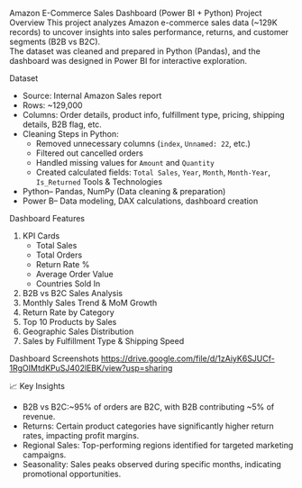 Amazon E-Commerce Sales Dashboard (Power BI + Python)
Project Overview
This project analyzes Amazon e-commerce sales data (~129K records) to uncover insights into sales performance, returns, and customer segments (B2B vs B2C).  
The dataset was cleaned and prepared in Python (Pandas), and the dashboard was designed in Power BI for interactive exploration.

Dataset
- Source: Internal Amazon Sales report
- Rows: ~129,000
- Columns: Order details, product info, fulfillment type, pricing, shipping details, B2B flag, etc.
- Cleaning Steps in Python:
  - Removed unnecessary columns (`index`, `Unnamed: 22`, etc.)
  - Filtered out cancelled orders
  - Handled missing values for `Amount` and `Quantity`
  - Created calculated fields: `Total Sales`, `Year`, `Month`, `Month-Year`, `Is_Returned`
 Tools & Technologies
- Python– Pandas, NumPy (Data cleaning & preparation)
- Power B– Data modeling, DAX calculations, dashboard creation

Dashboard Features
1. KPI Cards
   - Total Sales
   - Total Orders
   - Return Rate %
   - Average Order Value
   - Countries Sold In
2. B2B vs B2C Sales Analysis
3. Monthly Sales Trend & MoM Growth
4. Return Rate by Category
5. Top 10 Products by Sales
6. Geographic Sales Distribution
7. Sales by Fulfillment Type & Shipping Speed


 Dashboard Screenshots
https://drive.google.com/file/d/1zAiyK6SJUCf-1RgOIMtdKPuSJ402lEBK/view?usp=sharing



 📈 Key Insights
- B2B vs B2C:~95% of orders are B2C, with B2B contributing ~5% of revenue.
- Returns: Certain product categories have significantly higher return rates, impacting profit margins.
- Regional Sales: Top-performing regions identified for targeted marketing campaigns.
- Seasonality: Sales peaks observed during specific months, indicating promotional opportunities.

